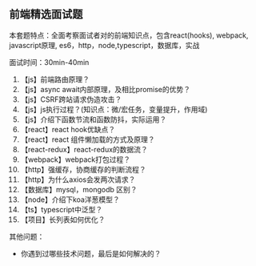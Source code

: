 ## 前端精选面试题



本套题特点：全面考察面试者对的前端知识点，包含react(hooks),  webpack, javascript原理, es6，http，node,typescript，数据库，实战



面试时间：30min-40min 

1. 【js】前端路由原理？
2. 【js】async await内部原理，及相比promise的优势？
3. 【js】CSRF跨站请求伪造攻击？
4. 【js】js执行过程？(知识点：微/宏任务，变量提升，作用域)
5. 【js】介绍下函数节流和函数防抖，实际运用？
6. 【react】react hook优缺点？
7. 【react】react 组件懒加载的方式及原理？
8. 【react-redux】react-redux的数据流？
9. 【webpack】webpack打包过程？
10. 【http】强缓存，协商缓存的判断流程？
11. 【http】为什么axios会发两次请求？
12. 【数据库】mysql，mongodb 区别？
13. 【node】介绍下koa洋葱模型？
14. 【ts】typescript中泛型？
15. 【项目】长列表如何优化？



其他问题：
 - 你遇到过哪些技术问题，最后是如何解决的？



